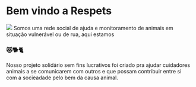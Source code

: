 <h1>Bem vindo a Respets</h1>
<img src="https://i.postimg.cc/RhbqGxLW/logo3.png"></img>
Somos uma rede social de ajuda e monitoramento de animais em situação vulnerável ou de rua, aqui estamos 
<h3>😻🐕🐈</h3>
Nosso projeto solidário sem fins lucrativos foi criado pra ajudar cuidadores animais a se comunicarem com outros e que possam contribuir entre si com a socieadade pelo bem da causa animal.
